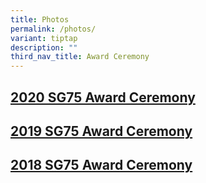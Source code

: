 ```yaml
---
title: Photos
permalink: /photos/
variant: tiptap
description: ""
third_nav_title: Award Ceremony
---
```

<h2><a href="https://photos.google.com/share/AF1QipNtHoESXFtCxIjj-ggB_n8qje_-lLJxNdyLNiGLCClEEwr6nc4d5_M5gmi34KdK0g?key=SmVnQ0REQzl1T2ZlQWktZ2dKRFM4QUFiQl9xdzd3" rel="noopener nofollow" target="_blank">2020 SG75 Award Ceremony</a></h2>
<h2><a href="https://photos.google.com/share/AF1QipM5eoO8tA7VibdWAA4s0jdwAEXUwNbuNusjGLf51DiEvnH-GLugkKAqgczR2VPPYQ?key=MVVveW5WTlhqcGZGY0NLUkttSXpOWWRLdEhUcllB" rel="noopener nofollow" target="_blank">2019 SG75 Award Ceremony</a></h2>
<h2><a href="https://photos.google.com/share/AF1QipPcUfWsBDYg2qpQpPMW6zvvvGciKD6CLmtJCMVXJ1iFTWkjGo3rjjPJXzoLO29ebg?key=SXozS1ZWUjBEYTlzZkVSLUtjRW9wX3pfUnBFcEhn" rel="noopener nofollow" target="_blank">2018 SG75 Award Ceremony</a></h2>
<h2></h2>
<p></p>